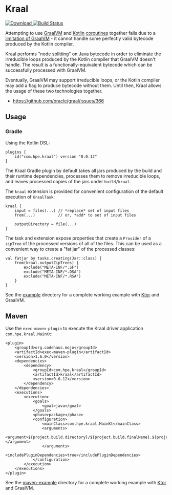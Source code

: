 # Kraal #

[ ![Download](https://api.bintray.com/packages/bradnewman/kraal/kraal/images/download.svg) ](https://bintray.com/bradnewman/kraal/kraal/_latestVersion)
[![Build Status](https://travis-ci.org/HewlettPackard/kraal.svg?branch=master)](https://travis-ci.org/HewlettPackard/kraal)

Attempting to use [GraalVM](https://www.graalvm.org/) and [Kotlin](http://kotlinlang.org/)
[coroutines](http://kotlinlang.org/docs/reference/coroutines-overview.html) together fails due to a
[limitation of GraalVM](https://github.com/oracle/graal/issues/366) - it cannot handle some perfectly valid
bytecode produced by the Kotlin compiler.

Kraal performs "node splitting" on Java bytecode in order to eliminate the irreducible loops produced by the
Kotlin compiler that GraalVM doesn't handle.  The result is a functionally-equivalent bytecode which can be
successfully processed with GraalVM.

Eventually, GraalVM may support irreducible loops, or the Kotlin compiler may add a flag to produce bytecode without them.
Until then, Kraal allows the usage of these two technologies together.

 * https://github.com/oracle/graal/issues/366

## Usage ##

### Gradle ###

Using the Kotlin DSL:

    plugins {
        id("com.hpe.kraal") version "0.0.12"
    }

The Kraal Gradle plugin by default takes all jars produced by the build and their runtime dependencies,
processes them to remove irreducible loops, and leaves processed copies of the jars under `build/kraal`.

The `kraal` extension is provided for convenient configuration of the default execution of `KraalTask`:

    kraal {
        input = files(...) // *replace* set of input files
        from(...)          // or, *add* to set of input files

        outputDirectory = file(...)
    }

The task and extension expose properties that create a `Provider` of a `zipTree` of the processed versions of all of the files.
This can be used as a convenient way to create a "fat jar" of the processed classes:

    val fatjar by tasks.creating(Jar::class) {
        from(kraal.outputZipTrees) {
            exclude("META-INF/*.SF")
            exclude("META-INF/*.DSA")
            exclude("META-INF/*.RSA")
        }
    }

See the [example](https://github.com/HewlettPackard/kraal/tree/master/example) directory for a complete working example with [Ktor](https://ktor.io/) and GraalVM.

## Maven ##

Use the `exec-maven-plugin` to execute the Kraal driver application `com.hpe.kraal.MainKt`:

    <plugin>
        <groupId>org.codehaus.mojo</groupId>
        <artifactId>exec-maven-plugin</artifactId>
        <version>1.6.0</version>
        <dependencies>
            <dependency>
                <groupId>com.hpe.kraal</groupId>
                <artifactId>kraal</artifactId>
                <version>0.0.12</version>
            </dependency>
        </dependencies>
        <executions>
            <execution>
                <goals>
                    <goal>java</goal>
                </goals>
                <phase>package</phase>
                <configuration>
                    <mainClass>com.hpe.kraal.MainKt</mainClass>
                    <arguments>
                        <argument>${project.build.directory}/${project.build.finalName}.${project.packaging}</argument>
                    </arguments>
                    <includePluginDependencies>true</includePluginDependencies>
                </configuration>
            </execution>
        </executions>
    </plugin>

See the [maven-example](https://github.com/HewlettPackard/kraal/tree/master/maven-example) directory for a complete working example with [Ktor](https://ktor.io/) and GraalVM.
